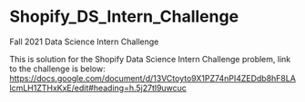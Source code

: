 # Shopify_DS_Intern_Challenge
Fall 2021 Data Science Intern Challenge

This is solution for the Shopify Data Science Intern Challenge problem, link to the challenge is below:
https://docs.google.com/document/d/13VCtoyto9X1PZ74nPI4ZEDdb8hF8LAlcmLH1ZTHxKxE/edit#heading=h.5j27tl9uwcuc
